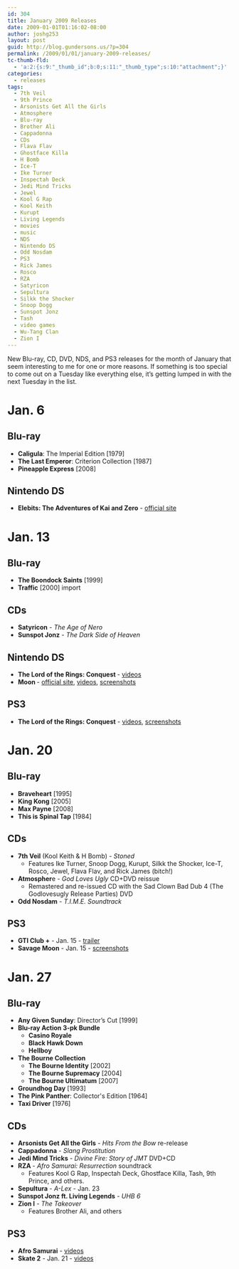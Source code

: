 ```yaml
---
id: 304
title: January 2009 Releases
date: 2009-01-01T01:16:02-08:00
author: joshg253
layout: post
guid: http://blog.gundersons.us/?p=304
permalink: /2009/01/01/january-2009-releases/
tc-thumb-fld:
  - 'a:2:{s:9:"_thumb_id";b:0;s:11:"_thumb_type";s:10:"attachment";}'
categories:
  - releases
tags:
  - 7th Veil
  - 9th Prince
  - Arsonists Get All the Girls
  - Atmosphere
  - Blu-ray
  - Brother Ali
  - Cappadonna
  - CDs
  - Flava Flav
  - Ghostface Killa
  - H Bomb
  - Ice-T
  - Ike Turner
  - Inspectah Deck
  - Jedi Mind Tricks
  - Jewel
  - Kool G Rap
  - Kool Keith
  - Kurupt
  - Living Legends
  - movies
  - music
  - NDS
  - Nintendo DS
  - Odd Nosdam
  - PS3
  - Rick James
  - Rosco
  - RZA
  - Satyricon
  - Sepultura
  - Silkk the Shocker
  - Snoop Dogg
  - Sunspot Jonz
  - Tash
  - video games
  - Wu-Tang Clan
  - Zion I
---
```

New Blu-ray, CD, DVD, NDS, and PS3 releases for the month of January that seem interesting to me for one or more reasons. If something is too special to come out on a Tuesday like everything else, it’s getting lumped in with the next Tuesday in the list.

<h1>Jan. 6</h1>

<h2>Blu-ray</h2>

<ul>
    <li><strong>Caligula</strong>: The Imperial Edition [1979]</li>
    <li><strong>The Last Emperor</strong>: Criterion Collection [1987]</li>
    <li><strong>Pineapple Express</strong> [2008]</li>
</ul>

<h2>Nintendo DS</h2>

<ul>
    <li><strong>Elebits: The Adventures of Kai and Zero</strong> - <a href="https://www.konami.com/microsites/eakz/index.html">official site</a></li>
</ul>

<h1>Jan. 13</h1>

<h2>Blu-ray</h2>

<ul>
    <li><strong>The Boondock Saints</strong> [1999]</li>
    <li><strong>Traffic</strong> [2000] import</li>
</ul>

<h2>CDs</h2>

<ul>
    <li><strong>Satyricon</strong> - <em>The Age of Nero</em></li>
    <li><strong>Sunspot Jonz</strong> - <em>The Dark Side of Heaven</em></li>
</ul>

<h2>Nintendo DS</h2>

<ul>
    <li><strong>The Lord of the Rings: Conquest </strong>- <a href="https://media.ds.ign.com/media/142/14252978/vids_1.html">videos</a></li>
    <li><strong>Moon </strong>- <a href="https://www.moon-game.com/">official site</a>, <a href="https://media.ds.gamespy.com/media/142/14215698/vids_1.html">videos</a>, <a href="https://media.ds.gamespy.com/media/142/14215698/imgs_1.html">screenshots</a></li>
</ul>

<h2>PS3</h2>

<ul>
    <li><strong>The Lord of the Rings: Conquest</strong> - <a href="https://media.ps3.gamespy.com/media/142/14235096/vids_1.html">videos</a>, <a href="https://media.ps3.gamespy.com/media/142/14235096/imgs_1.html">screenshots</a><strong>
</strong></li>
</ul>

<h1>Jan. 20</h1>

<h2>Blu-ray</h2>

<ul>
    <li><strong>Braveheart</strong> [1995]</li>
    <li><strong>King Kong</strong> [2005]</li>
    <li><strong>Max Payne</strong> [2008]</li>
    <li><strong>This is Spinal Tap</strong> [1984]</li>
</ul>

<h2>CDs</h2>

<ul>
    <li><strong>7th Veil</strong> (Kool Keith &amp; H Bomb) - <em>Stoned</em>
<ul>
    <li> Features Ike Turner, Snoop Dogg, Kurupt, Silkk the Shocker, Ice-T, Rosco, Jewel, Flava Flav, and Rick James (bitch!)</li>
</ul>
</li>
    <li><strong>Atmospher</strong>e - <em>God Loves Ugly</em> CD+DVD reissue
<ul>
    <li> Remastered and re-issued CD with the Sad Clown Bad Dub 4 (The Godlovesugly Release Parties) DVD</li>
</ul>
</li>
    <li><strong>Odd Nosdam</strong> - <em>T.I.M.E. Soundtrack</em></li>
</ul>

<h2>PS3</h2>

<ul>
    <li><strong>GTI Club +</strong> - Jan. 15 - <a href="https://ps3.gamespy.com/dor/objects/14275428/gti-club-/videos/GtIClub_082008.html">trailer</a></li>
    <li><strong>Savage Moon</strong> - Jan. 15 - <a href="https://media.ps3.ign.com/media/142/14273870/imgs_1.html">screenshots</a></li>
</ul>

<h1>Jan. 27</h1>

<h2>Blu-ray</h2>

<ul>
    <li><strong>Any Given Sunday</strong>: Director’s Cut [1999]</li>
    <li><strong>Blu-ray Action 3-pk Bundle</strong>
<ul>
    <li><strong>Casino Royale</strong></li>
    <li><strong>Black Hawk Down</strong></li>
    <li><strong>Hellboy</strong></li>
</ul>
</li>
    <li><strong>The Bourne Collection</strong>
<ul>
    <li><strong>The Bourne Identity</strong> [2002]</li>
    <li><strong>The Bourne Supremacy</strong> [2004]</li>
    <li><strong>The Bourne Ultimatum</strong> [2007]</li>
</ul>
</li>
    <li><strong>Groundhog Day</strong> [1993]</li>
    <li><strong>The Pink Panther</strong>: Collector's Edition [1964]</li>
    <li><strong>Taxi Driver</strong> [1976]</li>
</ul>

<h2>CDs</h2>

<ul>
    <li><strong>Arsonists Get All the Girls</strong> - <em>Hits From the Bow</em> re-release</li>
    <li><strong>Cappadonna</strong> - <em>Slang Prostitution</em></li>
    <li><strong>Jedi Mind Tricks</strong> - <em>Divine Fire: Story of JMT</em> DVD+CD</li>
    <li><strong>RZA </strong>- <em>Afro Samurai: Resurrection</em> soundtrack
<ul>
    <li>Features Kool G Rap, Inspectah Deck, Ghostface Killa, Tash, 9th Prince, and others.</li>
</ul>
</li>
    <li><strong>Sepultura</strong> - <em>A-Lex</em> - Jan. 23</li>
    <li><strong>Sunspot Jonz ft. Living Legends</strong> - <em>UHB 6</em></li>
    <li><strong>Zion I</strong> - <em>The Takeover</em>
<ul>
    <li> Features Brother Ali, and others</li>
</ul>
</li>
</ul>

<h2>PS3</h2>

<ul>
    <li><strong>Afro Samurai</strong> - <a href="https://media.ps3.gamespy.com/media/142/14233719/vids_1.html">videos</a></li>
    <li><strong>Skate 2</strong> - Jan. 21 - <a href="https://media.ps3.gamespy.com/media/142/14234978/vids_1.html">videos</a></li>
</ul>